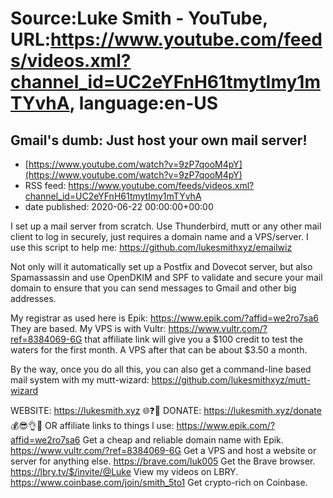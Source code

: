 # Source:Luke Smith - YouTube, URL:https://www.youtube.com/feeds/videos.xml?channel_id=UC2eYFnH61tmytImy1mTYvhA, language:en-US

## Gmail's dumb: Just host your own mail server!
 - [https://www.youtube.com/watch?v=9zP7qooM4pY](https://www.youtube.com/watch?v=9zP7qooM4pY)
 - RSS feed: https://www.youtube.com/feeds/videos.xml?channel_id=UC2eYFnH61tmytImy1mTYvhA
 - date published: 2020-06-22 00:00:00+00:00

I set up a mail server from scratch. Use Thunderbird, mutt or any other mail client to log in securely, just requires a domain name and a VPS/server. I use this script to help me:
https://github.com/lukesmithxyz/emailwiz

Not only will it automatically set up a Postfix and Dovecot server, but also Spamassassin and use OpenDKIM and SPF to validate and secure your mail domain to ensure that you can send messages to Gmail and other big addresses.

My registrar as used here is Epik: https://www.epik.com/?affid=we2ro7sa6 They are based.
My VPS is with Vultr: https://www.vultr.com/?ref=8384069-6G that affiliate link will give you a $100 credit to test the waters for the first month. A VPS after that can be about $3.50 a month.

By the way, once you do all this, you can also get a command-line based mail system with my mutt-wizard: https://github.com/lukesmithxyz/mutt-wizard

WEBSITE: https://lukesmith.xyz 🌐❓🔎
DONATE: https://lukesmith.xyz/donate 💰😎👌💯
OR affiliate links to things l use:
https://www.epik.com/?affid=we2ro7sa6 Get a cheap and reliable domain name with Epik.
https://www.vultr.com/?ref=8384069-6G Get a VPS and host a website or server for anything else.
https://brave.com/luk005 Get the Brave browser.
https://lbry.tv/$/invite/@Luke View my videos on LBRY.
https://www.coinbase.com/join/smith_5to1 Get crypto-rich on Coinbase.

